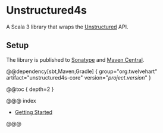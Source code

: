 # Unstructured4s

A Scala 3 library that wraps the [Unstructured] API.

[Unstructured]: https://unstructured.io

## Setup

The library is published to [Sonatype] and [Maven Central].

@@dependency[sbt,Maven,Gradle] {
    group="org.twelvehart" 
    artifact="unstructured4s-core"
    version="$project.version$"
}


[Sonatype]: https://s01.oss.sonatype.org/content/repositories/releases/org/twelvehart/unstructured4s-core_3/
[Maven Central]: https://search.maven.org/artifact/org/twelvehart/unstructured4s-core_3

@@toc { depth=2 }

@@@ index

* [Getting Started](getting-started.md)

@@@